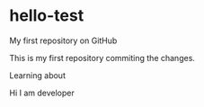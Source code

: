 # hello-test
My first repository on GitHub

This is my first repository commiting the changes.

Learning about

Hi I am 
developer
